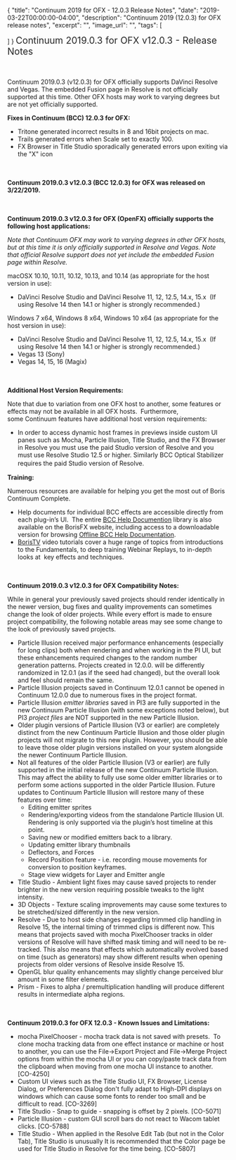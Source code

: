 {
  "title": "Continuum 2019 for OFX - 12.0.3 Release Notes",
  "date": "2019-03-22T00:00:00-04:00",
  "description": "Continuum 2019 (12.0.3) for OFX release notes",
  "excerpt": "",
  "image_url": "",
  "tags": [

  ]
}
<span style="color: rgb(40, 40, 40); font-size: 1.5em; word-spacing: 0.5px;">Continuum 2019.0.3 for OFX v12.0.3  - Release Notes</span>

<span style="font-size: 1rem;"> </span>

Continuum 2019.0.3 (v12.0.3) for OFX officially supports DaVinci Resolve and Vegas.  The embedded Fusion page in Resolve is not officially supported at this time.  Other OFX hosts may work to varying degrees but are not yet officially supported.

**Fixes in Continuum (BCC) 12.0.3 for OFX:**

* Tritone generated incorrect results in 8 and 16bit projects on mac.
* Trails generated errors when Scale set to exactly 100.
* FX Browser in Title Studio sporadically generated errors upon exiting via the "X" icon

<span style="font-size: 1rem;"> </span>

**Continuum 2019.0.3 v12.0.3 (BCC 12.0.3) for OFX was released on 3/22/2019.**

<span style="font-size: 1rem;"> </span>

**Continuum 2019.0.3 v12.0.3 for OFX (OpenFX) officially supports the following host applications:**

_Note that Continuum OFX may work to varying degrees in other OFX hosts, but at this time it is only officially supported in Resolve and Vegas.  Note that official Resolve support does not yet include the embedded Fusion page within Resolve._

macOSX 10.10, 10.11, 10.12, 10.13, and 10.14 (as appropriate for the host version in use):

* DaVinci Resolve Studio and DaVinci Resolve 11, 12, 12.5, 14.x, 15.x  (If using Resolve 14 then 14.1 or higher is strongly recommended.)

Windows 7 x64, Windows 8 x64, Windows 10 x64 (as appropriate for the host version in use):

* DaVinci Resolve Studio and DaVinci Resolve 11, 12, 12.5, 14.x, 15.x  (If using Resolve 14 then 14.1 or higher is strongly recommended.)
* Vegas 13 (Sony)
* Vegas 14, 15, 16 (Magix)

<span style="font-size: 1rem;"> </span>

**Additional Host Version Requirements:**

Note that due to variation from one OFX host to another, some features or effects may not be available in all OFX hosts.  Furthermore, some Continuum features have additional host version requirements:

* In order to access dynamic host frames in previews inside custom UI panes such as Mocha, Particle Illusion, Title Studio, and the FX Browser in Resolve you must use the paid Studio version of Resolve and you must use Resolve Studio 12.5 or higher.  Similarly BCC Optical Stabilizer requires the paid Studio version of Resolve.<span style="font-size: 1rem;"> </span>

**Training:**

Numerous resources are available for helping you get the most out of Boris Continuum Complete.

* Help documents for individual BCC effects are accessible directly from each plug-in’s UI.  The entire [BCC Help Documention](/documentation/continuum/bcc-user-guide/ "BCC Help Documentation") library is also available on the BorisFX website, including access to a downloadable version for browsing [Offline BCC Help Documentation](https://cdn.borisfx.com/borisfx/store/BCC2019Documentation.zip "Offline Downloadable BCC Help Documentation").
* [BorisTV](/videos/) video tutorials cover a huge range of topics from introductions to the Fundamentals, to deep training Webinar Replays, to in-depth looks at  key effects and techniques.

<span style="font-size: 1rem;"> </span>

**Continuum 2019.0.3 v12.0.3 for OFX Compatibility Notes:**

While in general your previously saved projects should render identically in the newer version, bug fixes and quality improvements can sometimes change the look of older projects. While every effort is made to ensure project compatibility, the following notable areas may see some change to the look of previously saved projects.

* Particle Illusion received major performance enhancements (especially for long clips) both when rendering and when working in the PI UI, but these enhancements required changes to the random number generation patterns.  Projects created in 12.0.0. will be differently randomized in 12.0.1 (as if the seed had changed), but the overall look and feel should remain the same.
* Particle Illusion projects saved in Continuum 12.0.1 cannot be opened in Continuum 12.0.0 due to numerous fixes in the project format.
* Particle Illusion _emitter libraries_ saved in PI3 are fully supported in the new Continuum Particle Illusion (with some exceptions noted below), but PI3 _project files_ are NOT supported in the new Particle Illusion.
* Older plugin versions of Particle Illusion (V3 or earlier) are completely distinct from the new Continuum Particle Illusion and those older plugin projects will not migrate to this new plugin.  However, you should be able to leave those older plugin versions installed on your system alongside the newer Continuum Particle Illusion.
* Not all features of the older Particle Illusion (V3 or earlier) are fully supported in the initial release of the new Continuum Particle Illusion.  This may affect the ability to fully use some older emitter libraries or to perform some actions supported in the older Particle Illusion.  Future updates to Continuum Particle Illusion will restore many of these features over time:
  * Editing emitter sprites
  * Rendering/exporting videos from the standalone Particle Illusion UI.  Rendering is only supported via the plugin’s host timeline at this point.
  * Saving new or modified emitters back to a library.
  * Updating emitter library thumbnails
  * Deflectors, and Forces
  * Record Position feature  - i.e. recording mouse movements for conversion to position keyframes.
  * Stage view widgets for Layer and Emitter angle
* Title Studio - Ambient light fixes may cause saved projects to render brighter in the new version requiring possible tweaks to the light intensity.
* 3D Objects - Texture scaling improvements may cause some textures to be stretched/sized differently in the new version.
* Resolve - Due to host side changes regarding trimmed clip handling in Resolve 15, the internal timing of trimmed clips is different now.  This means that projects saved with mocha PixelChooser tracks in older versions of Resolve will have shifted mask timing and will need to be re-tracked.  This also means that effects which automatically evolved based on time (such as generators) may show different results when opening projects from older versions of Resolve inside Resolve 15.
* OpenGL blur quality enhancements may slightly change perceived blur amount in some filter elements.
* Prism - Fixes to alpha / premultiplication handling will produce different results in intermediate alpha regions.

<span style="font-size: 1rem;"> </span>

**Continuum 2019.0.3 for OFX 12.0.3 - Known Issues and Limitations:**

* mocha PixelChooser - mocha track data is not saved with presets.  To clone mocha tracking data from one effect instance or machine or host to another, you can use the File->Export Project and File->Merge Project options from within the mocha UI or you can copy/paste track data from the clipboard when moving from one mocha UI instance to another. \[CO-4250\]
* Custom UI views such as the Title Studio UI, FX Browser, License Dialog, or Preferences Dialog don't fully adapt to High-DPI displays on windows which can cause some fonts to render too small and be difficult to read. \[CO-3269\]
* Title Studio - Snap to guide - snapping is offset by 2 pixels. \[CO-5071\]
* Particle Illusion - custom GUI scroll bars do not react to Wacom tablet clicks. \[CO-5788\]
* Title Studio - When applied in the Resolve Edit Tab (but not in the Color Tab), Title Studio is unusually It is recommended that the Color page be used for Title Studio in Resolve for the time being. \[CO-5807\]

<div id="ext-gen9245"> </div>